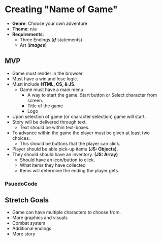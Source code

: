 # Creating "Name of Game"

- **Genre**: Choose your own adventure
- **Theme**: n/a
- **Requirements**:
  - Three Endings (**_if_** statements)
  - Art (**_images_**)

## MVP

- Game must render in the browser
- Must have a win and lose logic.
- Must include **HTML, CS, & JS**.
  - Game must have a main menu
    - A way to start the game. Start button or Select character from screen.
    - Title of the game
    - Logo
- Upon selection of game (or character selection) game will start.
- Story will be delivered through text.
  - Text should be within text-boxes.
- To advance within the game the player must be given at least two choices.
  - This should be buttons that the player can click.
- Player should be able pick-up items **(JS: Objects)**.
- They should should have an inventory. **(JS: Array)**
  - Should have an icon/button to click.
  - What items they have collected
  - Items will determine the ending the player gets.

### PsuedoCode

## Stretch Goals

- Game can have multiple characters to choose from.
- More graphics and visuals
- Combat system
- Additional endings
- More story
